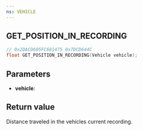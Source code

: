 ```yaml
---
ns: VEHICLE
---
```

## GET_POSITION_IN_RECORDING

```c
// 0x2DACD605FC681475 0x7DCD644C
float GET_POSITION_IN_RECORDING(Vehicle vehicle);
```


## Parameters
* **vehicle**: 

## Return value
Distance traveled in the vehicles current recording.
